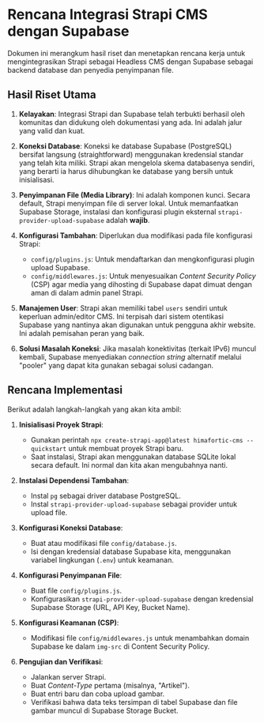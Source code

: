 # Rencana Integrasi Strapi CMS dengan Supabase

Dokumen ini merangkum hasil riset dan menetapkan rencana kerja untuk mengintegrasikan Strapi sebagai Headless CMS dengan Supabase sebagai backend database dan penyedia penyimpanan file.

## Hasil Riset Utama

1.  **Kelayakan**: Integrasi Strapi dan Supabase telah terbukti berhasil oleh komunitas dan didukung oleh dokumentasi yang ada. Ini adalah jalur yang valid dan kuat.

2.  **Koneksi Database**: Koneksi ke database Supabase (PostgreSQL) bersifat langsung (straightforward) menggunakan kredensial standar yang telah kita miliki. Strapi akan mengelola skema databasenya sendiri, yang berarti ia harus dihubungkan ke database yang bersih untuk inisialisasi.

3.  **Penyimpanan File (Media Library)**: Ini adalah komponen kunci. Secara default, Strapi menyimpan file di server lokal. Untuk memanfaatkan Supabase Storage, instalasi dan konfigurasi plugin eksternal `strapi-provider-upload-supabase` adalah **wajib**.

4.  **Konfigurasi Tambahan**: Diperlukan dua modifikasi pada file konfigurasi Strapi:
    -   `config/plugins.js`: Untuk mendaftarkan dan mengkonfigurasi plugin upload Supabase.
    -   `config/middlewares.js`: Untuk menyesuaikan *Content Security Policy* (CSP) agar media yang dihosting di Supabase dapat dimuat dengan aman di dalam admin panel Strapi.

5.  **Manajemen User**: Strapi akan memiliki tabel `users` sendiri untuk keperluan admin/editor CMS. Ini terpisah dari sistem otentikasi Supabase yang nantinya akan digunakan untuk pengguna akhir website. Ini adalah pemisahan peran yang baik.

6.  **Solusi Masalah Koneksi**: Jika masalah konektivitas (terkait IPv6) muncul kembali, Supabase menyediakan *connection string* alternatif melalui "pooler" yang dapat kita gunakan sebagai solusi cadangan.

## Rencana Implementasi

Berikut adalah langkah-langkah yang akan kita ambil:

1.  **Inisialisasi Proyek Strapi**:
    -   Gunakan perintah `npx create-strapi-app@latest himafortic-cms --quickstart` untuk membuat proyek Strapi baru.
    -   Saat instalasi, Strapi akan menggunakan database SQLite lokal secara default. Ini normal dan kita akan mengubahnya nanti.

2.  **Instalasi Dependensi Tambahan**:
    -   Instal `pg` sebagai driver database PostgreSQL.
    -   Instal `strapi-provider-upload-supabase` sebagai provider untuk upload file.

3.  **Konfigurasi Koneksi Database**:
    -   Buat atau modifikasi file `config/database.js`.
    -   Isi dengan kredensial database Supabase kita, menggunakan variabel lingkungan (`.env`) untuk keamanan.

4.  **Konfigurasi Penyimpanan File**:
    -   Buat file `config/plugins.js`.
    -   Konfigurasikan `strapi-provider-upload-supabase` dengan kredensial Supabase Storage (URL, API Key, Bucket Name).

5.  **Konfigurasi Keamanan (CSP)**:
    -   Modifikasi file `config/middlewares.js` untuk menambahkan domain Supabase ke dalam `img-src` di Content Security Policy.

6.  **Pengujian dan Verifikasi**:
    -   Jalankan server Strapi.
    -   Buat *Content-Type* pertama (misalnya, "Artikel").
    -   Buat entri baru dan coba upload gambar.
    -   Verifikasi bahwa data teks tersimpan di tabel Supabase dan file gambar muncul di Supabase Storage Bucket.
